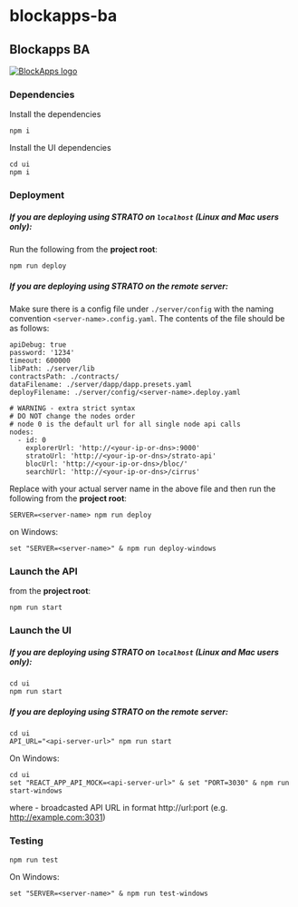 # blockapps-ba

Blockapps BA
------------
[![BlockApps logo](http://blockapps.net/img/logo_cropped.png)](http://blockapps.net)

### Dependencies

Install the dependencies

```
npm i
```

Install the UI dependencies

```
cd ui
npm i
```

### Deployment

##### If you are deploying using STRATO on `localhost` (Linux and Mac users only):
Run the following from the **project root**:
```
npm run deploy
```

##### If you are deploying using STRATO on the remote server:
Make sure there is a config file under `./server/config` with the naming convention `<server-name>.config.yaml`. The contents of the file should be as follows:

```
apiDebug: true
password: '1234'
timeout: 600000
libPath: ./server/lib
contractsPath: ./contracts/
dataFilename: ./server/dapp/dapp.presets.yaml
deployFilename: ./server/config/<server-name>.deploy.yaml

# WARNING - extra strict syntax
# DO NOT change the nodes order
# node 0 is the default url for all single node api calls
nodes:
  - id: 0
    explorerUrl: 'http://<your-ip-or-dns>:9000'
    stratoUrl: 'http://<your-ip-or-dns>/strato-api'
    blocUrl: 'http://<your-ip-or-dns>/bloc/'
    searchUrl: 'http://<your-ip-or-dns>/cirrus'
```

Replace <server-name> with your actual server name in the above file and then run the following from the **project root**:

```
SERVER=<server-name> npm run deploy
```
on Windows:
```
set "SERVER=<server-name>" & npm run deploy-windows
```

### Launch the API

from the **project root**:

```
npm run start
```

### Launch the UI
##### If you are deploying using STRATO on `localhost` (Linux and Mac users only):
```
cd ui
npm run start
```
##### If you are deploying using STRATO on the remote server:
```
cd ui
API_URL="<api-server-url>" npm run start
```
On Windows:
```
cd ui
set "REACT_APP_API_MOCK=<api-server-url>" & set "PORT=3030" & npm run start-windows
```
where <api-server-url> - broadcasted API URL in format http://url:port (e.g. http://example.com:3031)

### Testing

```
npm run test
```
On Windows:
```
set "SERVER=<server-name>" & npm run test-windows
```